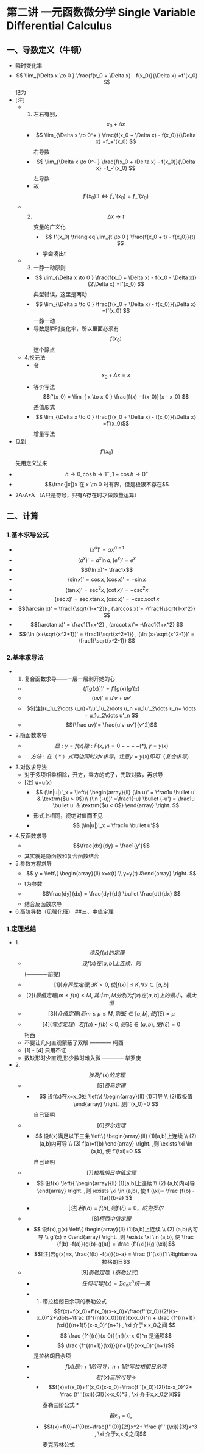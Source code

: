 # 第二讲 一元函数微分学 Single Variable Differential Calculus
## 一、导数定义（牛顿）
* 瞬时变化率
* $$ \lim_{\Delta x \to 0 } \frac{f(x_0 + \Delta x) - f(x_0)}{\Delta x} =f'(x_0) $$ 记为
* [注]
    * 1. 左右有别， $$ x_0 + \Delta x $$
        * $$ \lim_{\Delta x \to 0^+ } \frac{f(x_0 + \Delta x) - f(x_0)}{\Delta x} =f_+'(x_0) $$  右导数
        * $$ \lim_{\Delta x \to 0^- } \frac{f(x_0 + \Delta x) - f(x_0)}{\Delta x} =f_-'(x_0) $$  左导数
        * 故 $$f'(x_0) \exists  \Longleftrightarrow f_+'(x_0)=f_-'(x_0)$$
    * 2. $$ \Delta x \to t $$ 变量的广义化
         * $$ f'(x_0) \triangleq \lim_{t \to 0 } \frac{f(x_0 + t) - f(x_0)}{t}  $$ 
         * 学会凑出t
    * 3. 一静一动原则
        * $$ \lim_{\Delta x \to 0 } \frac{f(x_0 + \Delta x) - f(x_0 - \Delta x)}{2\Delta x} =f'(x_0) $$ 典型错误，这里是两动
        * $$ \lim_{\Delta x \to 0 } \frac{f(x_0 + \Delta x) - f(x_0)}{\Delta x} =f'(x_0) $$ 一静一动
        * 导数是瞬时变化率，所以里面必须有$$f(x_0)$$这个静点
    * 4.换元法 
        * 令$$ x_0 + \Delta x  = x $$
        * 等价写法 $$f'(x_0) = \lim_{ x \to x_0 } \frac{f(x) - f(x_0)}{x - x_0}  $$ 差值形式
        * $$ \lim_{\Delta x \to 0 } \frac{f(x_0 + \Delta x) - f(x_0)}{\Delta x} =f'(x_0)$$ 增量写法
* 见到$$f'(x_0)$$ 先用定义法来
* $$ h \to 0, \cos h \to 1^- , 1- \cos h \to 0^+$$
* $$\frac{|x|}x 在 x \to 0 时有界，但是极限不存在$$
* 2A-A≠A （A只是符号，只有A存在时才做数量运算）
## 二、计算
### 1.基本求导公式
* $$(x^\alpha)' = \alpha x^{\alpha -1} $$
* $$ (a^x)'=a^x \ln a ,(e^x)'=e^x$$
* $$(\ln x)'= \frac1x$$
* $$(\sin x)' = \cos x , (\cos x)'= -\sin x$$
* $$(\tan x)' = \sec^2 x , (\cot x)'= -\csc^2 x$$
* $$(\sec x)' = \sec x\tan x , (\csc x)'= -\csc x \cot x$$
* $$(\arcsin x)' = \frac1{\sqrt{1-x^2}} , (\arccos x)'= -\frac1{\sqrt{1-x^2}} $$
* $$(\arctan x)' = \frac1{1+x^2} , (arccot x)'= -\frac1{1+x^2} $$
* $$(\ln (x+\sqrt{x^2+1})' = \frac1{\sqrt{x^2+1}} , (\ln (x+\sqrt{x^2-1})' = \frac1{\sqrt{x^2-1}} $$
### 2.基本求导法
* 1. 复合函数求导——一层一层剥开她的心
    * $$(f[g(x)])'=f'[g(x)]g'(x)$$
    * $$(uv)'=u'v+uv' $$
    * $$[注](u_1u_2\dots u_n)=\\u'_1u_2\dots u_n +u_1u'_2\dots u_n+ \dots + u_1u_2\dots u'_n $$
    * $$(\frac uv)'= \frac{u'v-uv'}{v^2}$$
* 2.隐函数求导
    * $$ 显: y=f(x) 隐: F(x,y)=0 ----(*),y=y(x) $$  
    * $$ 方法:在（*）式两边同时对x求导，注意y=y(x)即可（复合求导）$$
* 3.对数求导法
    * 对于多项相乘相除，开方，乘方的式子，先取对数，再求导
    * [注] u=u(x)
        * $$ (\ln|u|)'_x = \left\{ \begin{array}{ll} (\ln u)' = \frac1u \bullet u'  & \textrm{$u > 0$}\\ (\ln (-u))' =\frac1{-u} \bullet (-u') = \frac1u \bullet u'  & \textrm{$u < 0$} \end{array} \right. $$
        * 形式上相同，视绝对值而不见
        * $$ (\ln|u|)'_x = \frac1u \bullet u'$$
* 4.反函数求导
    * $$\frac{dx}{dy} = \frac1{y'}$$
    * 其实就是隐函数和复合函数结合
* 5.参数方程求导
    * $$ y = \left\{ \begin{array}{ll} x=x(t) \\ y=y(t) &\end{array} \right. $$
    * t为参数
    * $$\frac{dy}{dx} = \frac{dy}{dt} \bullet \frac{dt}{dx} $$
    * 结合反函数求导
* 6.高阶导数（见强化班）
##三、中值定理
### 1.定理总结
* 1.$$涉及f(x)的定理$$
    * $$ 设f(x)在[a,b]上连续，则 $$ (————前提)
    * $$[1](有界性定理)\exists K > 0 ,使 |f(x)| \le K , \forall x \in [a,b]$$
    * $$[2](最值定理)m \le f(x) \le M ,其中m,M分别为f(x)在[a,b]上的最小，最大值$$
    * $$[3](介值定理)若m \le \mu \le M, 则 \exists \xi \in [a,b], 使 f(\xi)=\mu$$
    * $$[4](零点定理）若f(a)\bullet f(b)<0, 则 \exists \xi \in (a,b), 使 f(\xi)=0$$ 柯西
    * 不要让几何直观蒙蔽了双眼 ———— 柯西
    * [1] - [4] 只用不证
    * 数缺形时少直观,形少数时难入微 ———— 华罗庚
* 2.$$涉及f'(x)的定理$$
    * $$[5]费马定理$$
        * $$ 设f(x)在x=x_0处 \left\{ \begin{array}{ll} (1)可导 \\ (2)取极值 \end{array} \right. ,则f'(x_0)=0 $$ 自己证明
    * $$[6]罗尔定理$$
        * $$ 设f(x)满足以下三条 \left\{ \begin{array}{ll} (1)[a,b]上连续 \\ (2) (a,b)内可导 \\ (3) f(a)=f(b) \end{array} \right. ,则 \exists \xi \in (a,b), 使 f'(\xi)=0 $$ 自己证明
    * $$[7]拉格朗日中值定理$$
        * $$ 设f(x) \left\{ \begin{array}{ll} (1)[a,b]上连续 \\ (2) (a,b)内可导  \end{array} \right. ,则 \exists \xi \in (a,b), 使 f'(\xi)= \frac {f(b) -f(a)}{b-a} $$ 
        * $$[注]若f(a)=f(b),则f'(\xi)=0，成为罗尔$$
    * $$[8]柯西中值定理$$
        * $$ 设f(x),g(x) \left\{ \begin{array}{ll} (1)[a,b]上连续 \\ (2) (a,b)内可导  \\ g'(x) ≠ 0\end{array} \right. ,则 \exists \xi \in (a,b), 使 \frac {f(b) -f(a)}{g(b)-g(a)} = \frac {f'(\xi)}{g'(\xi)}$$ 
        * $$[注]若g(x)=x, \frac{f(b) -f(a)}{b-a} = \frac {f'(\xi)}1 \Rightarrow 拉格朗日$$
    * $$[9]泰勒定理（泰勒公式）$$
        * $$任何可导f(x) = \Sigma a_nx^n 统一美 $$ 
        * 1. 带拉格朗日余项的泰勒公式
        * $$f(x)=f(x_0)+f'(x_0)(x-x_0)+\frac{f''(x_0)}{2!}(x-x_0)^2+\dots+\frac {f^{(n)}(x_0)}{n!}(x-x_0)^n + \frac {f^{(n+1)}(\xi)}{(n+1)!}(x-x_0)^{n+1}  , \xi 介于x,x_0之间 $$ 
        * $$ \frac {f^{(n)}(x_0)}{n!}(x-x_0)^n 是通项$$
        * $$ \frac {f^{(n+1)}(\xi)}{(n+1)!}(x-x_0)^{n+1}$$是拉格朗日余项 
        * $$ f(x) 是n+1阶可导，n+1阶写拉格朗日余项$$
        * $$ 若f(x)三阶可导 \Rightarrow $$ 
            * $$f(x)=f(x_0)+f'(x_0)(x-x_0)+\frac{f''(x_0)}{2!}(x-x_0)^2+ \frac {f'''(\xi)}{3!}(x-x_0)^3 , \xi 介于x,x_0之间$$ 泰勒三阶公式
        *$$若x_0=0,$$
            * $$f(x)=f(0)+f'(0)x+\frac{f''(0)}{2!}x^2+ \frac {f'''(\xi)}{3!}x^3 , \xi 介于x,x_0之间$$ 麦克劳林公式